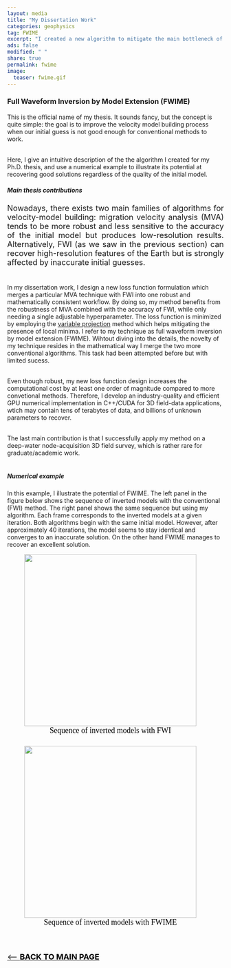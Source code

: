 ```yaml
---
layout: media
title: "My Dissertation Work"
categories: geophysics
tag: FWIME
excerpt: "I created a new algorithm to mitigate the main bottleneck of seismic imaging. I call it FWIME"
ads: false
modified: " "
share: true
permalink: fwime
image:
  teaser: fwime.gif
---
```


<style>
.left, .right {
  display: inline-block;
}
</style>


<h3>Full Waveform Inversion by Model Extension (FWIME)</h3>
<p style="text-align:justify; font-size: 18px">

This is the official name of my thesis. It sounds fancy, but the concept is quite simple: the goal is to improve the velocity model building process when our initial guess is not good enough for conventional methods to work.<br/><br/>

Here, I give an intuitive description of the the algorithm I created for my Ph.D. thesis, and use a numerical example to illustrate its potential at recovering good solutions regardless of the quality of the initial model.
</p>

<h5>Main thesis contributions</h5>

<p style="text-align:justify; font-size: 18px">
Nowadays, there exists two main families of algorithms for velocity-model building: migration velocity analysis (MVA) tends to be more robust and less sensitive to the accuracy of the initial model but produces low-resolution results. Alternatively, FWI (as we saw in the previous section) can recover high-resolution features of the Earth but is strongly affected by inaccurate initial guesses.<br/><br/>

In my dissertation work, I design a new loss function formulation which merges a particular MVA technique with FWI into one robust and mathematically consistent workflow. By doing so, my method benefits from the robustness of MVA combined with the accuracy of FWI, while only needing a single adjustable hyperparameter. The loss function is minimized by employing the <a href="https://iopscience.iop.org/article/10.1088/0266-5611/19/2/201/meta" target="_blank">variable projection</a> method which helps mitigating the presence of local minima. I refer to my technique as full waveform inversion by model extension (FWIME). Wihtout diving into the details, the novelty of my technique resides in the mathematical way I merge the two more conventional algorithms. This task had been attempted before but with limited sucess.<br/><br/>

Even though robust, my new loss function design increases the computational cost by at least one order of magnitude compared to more convetional methods. Therefore, I develop an industry-quality and efficient GPU numerical implementation in C++/CUDA for 3D field-data applications, wtich may contain tens of terabytes of data, and billions of unknown parameters to recover. <br/><br/>

The last main contribution is that I successfully apply my method on a deep-water node-acquisition 3D field survey, which is rather rare for graduate/academic work. <br/><br/>

<h5>Numerical example</h5>
In this example, I illustrate the potential of FWIME. The left panel in the figure below shows the sequence of inverted models with the conventional (FWI) method. The right panel shows the same sequence but using my algorithm. Each frame corresponds to the inverted models at a given iteration. Both algorithms begin with the same initial model. However, after approximately 40 iterations, the model seems to stay identical and converges to an inaccurate solution. On the other hand FWIME manages to recover an excellent solution.

<figure class="left">
  <img class="top" src="/images/bp_fwi_new.gif" width="400"/>
  <figcaption style="height: 1.0em; text-align:center; font-size: 18px; font-family: Calibri; color: black; margin-left: 0px">Sequence of inverted models with FWI</figcaption>
</figure>

<figure class="right">
  <img class="average" src="/images/bp_fwime_new.gif" width="400"/>
  <figcaption style="height: 1.0em; text-align:center; font-size: 18px; font-family: Calibri; color: black; margin-left: 0px">Sequence of inverted models with FWIME</figcaption>
</figure>

<br/>
<br/>
<br/>
<p>
<span style="text-align:left; font-size: 18px"><a href="/geophysics"><-- <b><span style="color: black">BACK TO MAIN PAGE</span></b></a></span>
</p>
